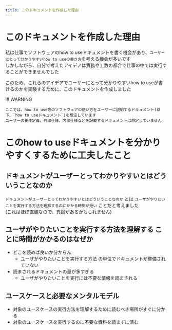 ```yaml
---
title: このドキュメントを作成した理由
---
```


# このドキュメントを作成した理由
私は仕事でソフトウェアのhow to useドキュメントを書く機会があり、`ユーザーにとって分かりやすいhow to useの書き方`を考える機会が多いです  
しかしながら、自分で考えたアイデアは責務や工数の都合で仕事の中では実行することができませんでした  

このため、これらのアイデアでユーザーにとって分かりやすいhow to useが書けるのかを実験するために、このドキュメントを作成しました  


!!! WARNING

    ここでは、how to use等のソフトウェアの使い方をユーザーに説明するドキュメント(以下、`how to useドキュメント`)を想定しています  
    ユーザーの要件定義、外部仕様、内部仕様などを記載するドキュメントは想定していません  

#  このhow to useドキュメントを分かりやすくするために工夫したこと

##  ドキュメントがユーザーとってわかりやすいとはどういうことなのか

`ドキュメントがユーザーとってわかりやすいとはどういうことなのか` とは `ユーザがやりたいことを実行する方法を理解するのにかかる時間が短い` ことだと考えました  
(これはほぼ直観なので、異論があるかもしれません)  

## ユーザがやりたいことを実行する方法を理解する ことに時間がかかるのはなぜか

* どこを読めば良いか分からん
    * ユーザがやりたいことを実行する方法 の単位でドキュメントが整備されていない
* 読まされるドキュメントの量が多すぎる
    * ユーザがやりたいことを実行には不要な情報を読まされる 


##  ユースケースと必要なメンタルモデル

* 対象のユースケースの実行方法を理解するために読むべき場所がすぐに分かる
* 対象のユースケースを実行するのに不要な資料を読まずに済む